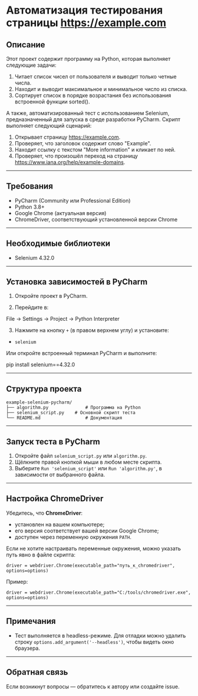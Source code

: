 # Автоматизация тестирования страницы https://example.com

## Описание
Этот проект содержит программу на Python, которая выполняет следующие задачи:

1. Читает список чисел от пользователя и выводит только четные числа.
2. Находит и выводит максимальное и минимальное число из списка.
3. Сортирует список в порядке возрастания без использования встроенной функции sorted().

А также, автоматизированный тест с использованием Selenium, предназначенный для запуска в среде разработки PyCharm. Скрипт выполняет следующий сценарий:

1. Открывает страницу https://example.com.
2. Проверяет, что заголовок содержит слово "Example".
3. Находит ссылку с текстом "More information" и кликает по ней.
4. Проверяет, что произошёл переход на страницу https://www.iana.org/help/example-domains.

---

## Требования

- PyCharm (Community или Professional Edition)
- Python 3.8+
- Google Chrome (актуальная версия)
- ChromeDriver, соответствующий установленной версии Chrome

---

## Необходимые библиотеки

- Selenium 4.32.0

---

## Установка зависимостей в PyCharm

1. Откройте проект в PyCharm.

2. Перейдите в:

File → Settings → Project → Python Interpreter


3. Нажмите на кнопку `+` (в правом верхнем углу) и установите:

- `selenium`

Или откройте встроенный терминал PyCharm и выполните:

pip install selenium==4.32.0

---

## Структура проекта

```
example-selenium-pycharm/
├── algorithm.py              # Программа на Python
├── selenium_script.py    # Основной скрипт теста
└── README.md                 # Документация
```

---

## Запуск теста в PyCharm

1. Откройте файл `selenium_script.py` или `algorithm.py`.
2. Щёлкните правой кнопкой мыши в любом месте скрипта.
3. Выберите `Run 'selenium_script'` или `Run 'algorithm.py'`, в зависимости от выбранного файла.

---

## Настройка ChromeDriver

Убедитесь, что **ChromeDriver**:

* установлен на вашем компьютере;
* его версия соответствует вашей версии Google Chrome;
* доступен через переменную окружения `PATH`.

Если не хотите настраивать переменные окружения, можно указать путь явно в файле скрипта:

```
driver = webdriver.Chrome(executable_path="путь_к_chromedriver", options=options)
```

Пример:

```
driver = webdriver.Chrome(executable_path="C:/tools/chromedriver.exe", options=options)
```

---

## Примечания

* Тест выполняется в headless-режиме. Для отладки можно удалить строку `options.add_argument('--headless')`, чтобы видеть окно браузера.

---

## Обратная связь

Если возникнут вопросы — обратитесь к автору или создайте issue.
